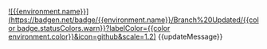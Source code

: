 [![{{environment.name}}](https://badgen.net/badge/{{environment.name}}/Branch%20Updated/{{color badge.statusColors.warn}}?labelColor={{color environment.color}}&icon=github&scale=1.2)]({{prdeployPortalUrl}}/{{owner}}/{{repo}}?environment={{environment.name}} 'Open the queue')
{{updateMessage}}
